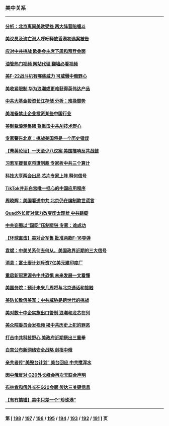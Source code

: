### 美中关系
---
#### [分析：北京离间美欧受挫 两大阵营陷缠斗](../../pages/nf1412576/n13943304.md?03051645) 
#### [美议员及流亡港人呼吁释放香港初选案被告](../../pages/nf1412576/n13942984.md?03051645) 
#### [应对中共挑战 欧委会主席下周和拜登会面](../../pages/nf1412576/n13943208.md?03051645) 
#### [油管热门视频 网站代理 翻墙必看视频](http://138.2.39.72:81/youtube.html?epic-marker?03051645)
#### [美F-22战斗机有哪些威力 可威慑中俄野心](../../pages/nf1412576/n13943123.md?03051645) 
#### [美收紧限制 华为浪潮或更难获得英伟达产品](../../pages/nf1412576/n13943148.md?03051645) 
#### [中共大基金投资长江存储 分析：难挽颓势](../../pages/nf1412576/n13942945.md?03051645) 
#### [美准备禁止企业投资某些中国行业](../../pages/nf1412576/n13942805.md?03051645) 
#### [美制裁浪潮集团 将重击中共AI技术野心](../../pages/nf1412576/n13942798.md?03051645) 
#### [专家警告北京：挑战美国将是一个历史错误](../../pages/nf1412576/n13942591.md?03051645) 
#### [【菁英论坛】一天至少八议案 美国擂响反共战鼓](../../pages/nf1412576/n13942561.md?03051645) 
#### [习若军援普京将遭制裁 专家析中共三个算计](../../pages/nf1412576/n13941775.md?03051645) 
#### [科技大亨两会出局 芯片专家上阵 释何信号](../../pages/nf1412576/n13942518.md?03051645) 
#### [TikTok并非白宫唯一担心的中国应用程序](../../pages/nf1412576/n13942494.md?03051645) 
#### [周晓辉：美国看透中共 北京仍在编制欺世谎言](../../pages/nf1412576/n13942491.md?03051645) 
#### [Quad外长反对武力改变印太现状 中共跳脚](../../pages/nf1412576/n13942426.md?03051645) 
#### [中共妄图以“国网”压制星链 专家：难成功](../../pages/nf1412576/n13942178.md?03051645) 
#### [【环球直击】美对台军售 批准两款F-16导弹](../../pages/nf1412576/n13941840.md?03051645) 
#### [袁斌：中美关系何去何从，美国政界近期的三大信号](../../pages/nf1412576/n13942214.md?03051645) 
#### [消息：富士康计划斥资7亿美元建印度厂](../../pages/nf1412576/n13942138.md?03051645) 
#### [重启新冠溯源令中共恐惧 未来发展一文看懂](../../pages/nf1412576/n13941816.md?03051645) 
#### [美国务院：预计未来几周将与北京通话和接触](../../pages/nf1412576/n13941886.md?03051645) 
#### [美防长致信美军：中共威胁是跨世代的挑战](../../pages/nf1412576/n13941972.md?03051645) 
#### [美对数十中企实施出口管制 浪潮和龙芯在列](../../pages/nf1412576/n13941870.md?03051645) 
#### [美众院委员会发视频 揭中共历史上犯的罪恶](../../pages/nf1412576/n13941865.md?03051645) 
#### [打击中共科技野心 美政府近期祭出三重拳](../../pages/nf1412576/n13941825.md?03051645) 
#### [白宫公布新网络安全战略 剑指中俄](../../pages/nf1412576/n13941733.md?03051645) 
#### [亲共者传“美毁台计划” 美台回应 中共搅浑水](../../pages/nf1412576/n13941364.md?03051645) 
#### [因中俄反对 G20外长峰会再次无联合声明](../../pages/nf1412576/n13941726.md?03051645) 
#### [布林肯和俄外长在G20会面 传达三关键信息](../../pages/nf1412576/n13941678.md?03051645) 
#### [【有冇搞错】美中只差一个“珍珠港”](../../pages/nf1412576/n13941423.md?03051645) 

---
#### 第 [ [198](./198.md?03051645) / [197](./197.md?03051645) / [196](./196.md?03051645) / [195](./195.md?03051645) / [194](./194.md?03051645) / [193](./193.md?03051645) / [192](./192.md?03051645) / [191](./191.md?03051645) ] 页
